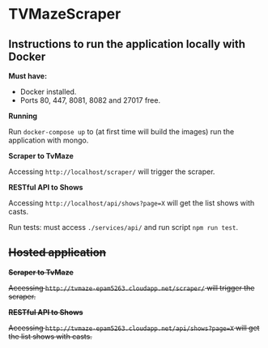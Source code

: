 # TVMazeScraper

## Instructions to run the application locally with Docker

**Must have:**

- Docker installed.
- Ports 80, 447, 8081, 8082 and 27017 free.

**Running**

Run `docker-compose up` to (at first time will build the images) run the application with mongo.

**Scraper to TvMaze**

Accessing `http://localhost/scraper/` will trigger the scraper.

**RESTful API to Shows**

Accessing `http://localhost/api/shows?page=X` will get the list shows with casts.

Run tests: must access `./services/api/` and run script `npm run test`.

## ~~Hosted application~~

**~~Scraper to TvMaze~~**

~~Accessing `http://tvmaze-epam5263.cloudapp.net/scraper/` will trigger the scraper.~~

**~~RESTful API to Shows~~**

~~Accessing `http://tvmaze-epam5263.cloudapp.net/api/shows?page=X` will get the list shows with casts.~~
